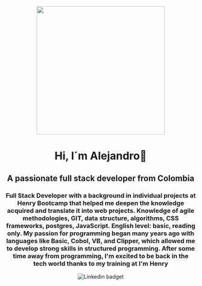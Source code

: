 <div id="header"align="center">
  <img src="https://media.giphy.com/media/MeJgB3yMMwIaHmKD4z/giphy.gif" width="340"/>
   <h1 align="center"> Hi, I´m Alejandro👋</h1>
  <h2 align="center"> A passionate full stack developer from Colombia </h2>
  <h3 align="center"> Full Stack Developer with a background in individual projects at Henry Bootcamp that helped me deepen the knowledge acquired and translate it into web projects. Knowledge of agile methodologies, GIT, data structure, algorithms, CSS frameworks, postgres, JavaScript. English level: basic, reading only. My passion for programming began many years ago with languages ​​like Basic, Cobol, VB, and Clipper, which allowed me to develop strong skills in structured programming. After some time away from programming, I'm excited to be back in the tech world thanks to my training at I'm Henry
  </h3>  
</div>

<div id="badges" align="center">
<a href"https://www.linkedin.com/in/alejandro-garcia-6179b9260/" >
<img src = "https://img.shields.io/badge/Conect-me?style=for-the-badge&logo=Linkedin&link=https%3A%2F%2Fwww.linkedin.com%2Fin%2Falejandro-garcia-6179b9260%2F" 
  alt="Linkedin badget"/>
